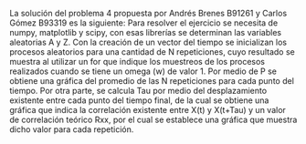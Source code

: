 ﻿


La solución del problema 4 propuesta por Andrés Brenes B91261 y Carlos Gómez B93319 es la siguiente:
Para resolver el ejercicio se necesita de numpy, matplotlib y scipy, con esas librerías se determinan las variables aleatorias A y Z. Con la creación de un vector del tiempo se inicializan los procesos aleatorios para una cantidad de N repeticiones, cuyo resultado se muestra al utilizar un for que indique los muestreos de los procesos realizados cuando se tiene un omega (w) de valor 1. Por medio de P se obtiene una gráfica del promedio de las N repeticiones para cada punto del tiempo.  Por otra parte, se calcula Tau por medio del desplazamiento existente entre cada punto del tiempo final, de la cual se obtiene una gráfica que indica la correlación existente entre X(t) y X(t+Tau) y un valor de correlación teórico Rxx, por el cual se establece una gráfica que muestra dicho valor para cada repetición.


